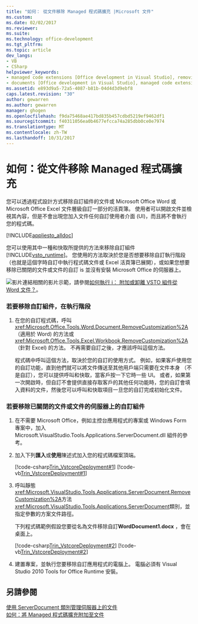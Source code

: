 ```yaml
---
title: "如何： 從文件移除 Managed 程式碼擴充 |Microsoft 文件"
ms.custom: 
ms.date: 02/02/2017
ms.reviewer: 
ms.suite: 
ms.technology: office-development
ms.tgt_pltfrm: 
ms.topic: article
dev_langs:
- VB
- CSharp
helpviewer_keywords:
- managed code extensions [Office development in Visual Studio], removing
- documents [Office development in Visual Studio], managed code extensions
ms.assetid: e893d9a5-72a5-4087-b81b-04d4d3d9ebf8
caps.latest.revision: "30"
author: gewarren
ms.author: gewarren
manager: ghogen
ms.openlocfilehash: f9da75468ae417bd835b457cdbd5219ef9462df1
ms.sourcegitcommit: f40311056ea0b4677efcca74a285dbb0ce0e7974
ms.translationtype: MT
ms.contentlocale: zh-TW
ms.lasthandoff: 10/31/2017
---
```

# <a name="how-to-remove-managed-code-extensions-from-documents"></a>如何：從文件移除 Managed 程式碼擴充
  您可以透過程式設計方式移除自訂組件的文件或 Microsoft Office Word 或 Microsoft Office Excel 文件層級自訂一部分的活頁簿。 使用者可以開啟文件並檢視其內容，但是不會出現您加入文件任何自訂使用者介面 (UI)，而且將不會執行您的程式碼。  
  
 [!INCLUDE[appliesto_alldoc](../vsto/includes/appliesto-alldoc-md.md)]  
  
 您可以使用其中一種和快取所提供的方法來移除自訂組件[!INCLUDE[vsto_runtime](../vsto/includes/vsto-runtime-md.md)]。 您使用的方法取決於您是否想要移除自訂執行階段 （也就是這個字時自訂中執行程式碼文件或 Excel 活頁簿已展開），或如果您想要移除已關閉的文件或文件的自訂 is 並沒有安裝 Microsoft Office 的伺服器上。  
  
 ![影片連結](../vsto/media/playvideo.gif "影片連結")相關的影片示範，請參閱[如何執行 i： 附加或卸離 VSTO 組件從 Word 文件？](http://go.microsoft.com/fwlink/?LinkId=136782)。  
  
### <a name="to-remove-the-customization-assembly-at-run-time"></a>若要移除自訂組件，在執行階段  
  
1.  在您的自訂程式碼，呼叫<xref:Microsoft.Office.Tools.Word.Document.RemoveCustomization%2A>（適用於 Word) 的方法或<xref:Microsoft.Office.Tools.Excel.Workbook.RemoveCustomization%2A>（針對 Excel) 的方法。 不再需要自訂之後，才應該呼叫這個方法。  
  
     程式碼中呼叫這個方法，取決於您的自訂的使用方式。 例如，如果客戶使用您的自訂功能，直到他們就可以將文件傳送至其他用戶端只需要在文件本身 （不是自訂），您可以提供呼叫和快取，當客戶按一下它時一些 UI。 或者，如果第一次開啟時，但自訂不會提供直接存取客戶的其他任何功能時，您的自訂會填入資料的文件，然後您可以呼叫和快取項目一旦您的自訂完成初始化文件。  
  
### <a name="to-remove-the-customization-assembly-from-a-closed-document-or-a-document-on-a-server"></a>若要移除已關閉的文件或文件的伺服器上的自訂組件  
  
1.  在不需要 Microsoft Office，例如主控台應用程式的專案或 Windows Form 專案中，加入 Microsoft.VisualStudio.Tools.Applications.ServerDocument.dll 組件的參考。  
  
2.  加入下列**匯入**或**使用**陳述式加入您的程式碼檔案頂端。  
  
     [!code-csharp[Trin_VstcoreDeployment#1](../vsto/codesnippet/CSharp/Trin_VstcoreDeploymentCS/Program.cs#1)]
     [!code-vb[Trin_VstcoreDeployment#1](../vsto/codesnippet/VisualBasic/Trin_VstcoreDeploymentVB/Program.vb#1)]  
  
3.  呼叫靜態<xref:Microsoft.VisualStudio.Tools.Applications.ServerDocument.RemoveCustomization%2A>方法<xref:Microsoft.VisualStudio.Tools.Applications.ServerDocument>類別，並指定參數的方案文件路徑。  
  
     下列程式碼範例假設您要從名為文件移除自訂**WordDocument1.docx** ，會在桌面上。  
  
     [!code-csharp[Trin_VstcoreDeployment#2](../vsto/codesnippet/CSharp/Trin_VstcoreDeploymentCS/Program.cs#2)]
     [!code-vb[Trin_VstcoreDeployment#2](../vsto/codesnippet/VisualBasic/Trin_VstcoreDeploymentVB/Program.vb#2)]  
  
4.  建置專案，並執行您要移除自訂應用程式的電腦上。 電腦必須有 Visual Studio 2010 Tools for Office Runtime 安裝。  
  
## <a name="see-also"></a>另請參閱  
 [使用 ServerDocument 類別管理伺服器上的文件](../vsto/managing-documents-on-a-server-by-using-the-serverdocument-class.md)   
 [如何：將 Managed 程式碼擴充附加至文件](../vsto/how-to-attach-managed-code-extensions-to-documents.md)  
  
  
